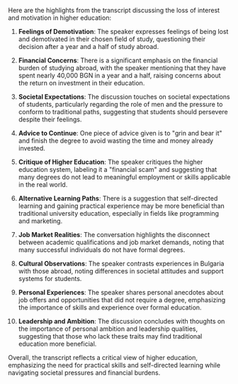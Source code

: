 Here are the highlights from the transcript discussing the loss of interest and motivation in higher education:

1. **Feelings of Demotivation**: The speaker expresses feelings of being lost and demotivated in their chosen field of study, questioning their decision after a year and a half of study abroad.

2. **Financial Concerns**: There is a significant emphasis on the financial burden of studying abroad, with the speaker mentioning that they have spent nearly 40,000 BGN in a year and a half, raising concerns about the return on investment in their education.

3. **Societal Expectations**: The discussion touches on societal expectations of students, particularly regarding the role of men and the pressure to conform to traditional paths, suggesting that students should persevere despite their feelings.

4. **Advice to Continue**: One piece of advice given is to "grin and bear it" and finish the degree to avoid wasting the time and money already invested.

5. **Critique of Higher Education**: The speaker critiques the higher education system, labeling it a "financial scam" and suggesting that many degrees do not lead to meaningful employment or skills applicable in the real world.

6. **Alternative Learning Paths**: There is a suggestion that self-directed learning and gaining practical experience may be more beneficial than traditional university education, especially in fields like programming and marketing.

7. **Job Market Realities**: The conversation highlights the disconnect between academic qualifications and job market demands, noting that many successful individuals do not have formal degrees.

8. **Cultural Observations**: The speaker contrasts experiences in Bulgaria with those abroad, noting differences in societal attitudes and support systems for students.

9. **Personal Experiences**: The speaker shares personal anecdotes about job offers and opportunities that did not require a degree, emphasizing the importance of skills and experience over formal education.

10. **Leadership and Ambition**: The discussion concludes with thoughts on the importance of personal ambition and leadership qualities, suggesting that those who lack these traits may find traditional education more beneficial.

Overall, the transcript reflects a critical view of higher education, emphasizing the need for practical skills and self-directed learning while navigating societal pressures and financial burdens.